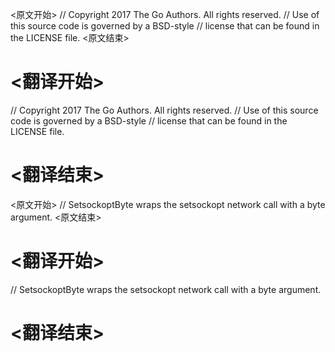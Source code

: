 
<原文开始>
// Copyright 2017 The Go Authors. All rights reserved.
// Use of this source code is governed by a BSD-style
// license that can be found in the LICENSE file.
<原文结束>

# <翻译开始>
// Copyright 2017 The Go Authors. All rights reserved.
// Use of this source code is governed by a BSD-style
// license that can be found in the LICENSE file.
# <翻译结束>


<原文开始>
// SetsockoptByte wraps the setsockopt network call with a byte argument.
<原文结束>

# <翻译开始>
// SetsockoptByte wraps the setsockopt network call with a byte argument.
# <翻译结束>

